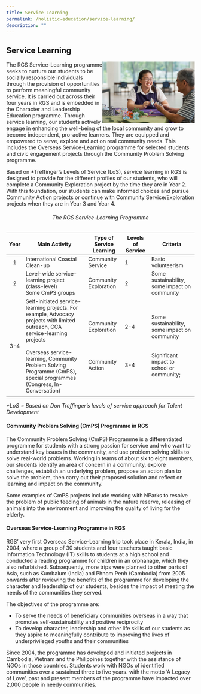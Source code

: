 ```yaml
---
title: Service Learning
permalink: /holistic-education/service-learning/
description: ""
---
```

## Service Learning

<img src="/images/Service Learning.jpg" style="width:49%" align=right>

The RGS Service-Learning programme seeks to nurture our students to be socially responsible individuals through the provision of opportunities to perform meaningful community service. It is carried out across their four years in RGS and is embedded in the Character and Leadership Education programme. Through service learning, our students actively engage in enhancing the well-being of the local community and grow to become independent, pro-active learners. They are equipped and empowered to serve, explore and act on real community needs. This includes the Overseas Service-Learning programme for selected students and civic engagement projects through the Community Problem Solving programme.

Based on \*Treffinger’s Levels of Service (LoS), service learning in RGS is designed to provide for the different profiles of our students, who will complete a Community Exploration project by the time they are in Year 2. With this foundation, our students can make informed choices and pursue Community Action projects or continue with Community Service/Exploration projects when they are in Year 3 and Year 4.

###### <center>The RGS Service-Learning Programme</center>

| Year  | Main Activity  | Type of Service Learning  | Levels of Service  | Criteria  |
|:-:|---|---|---|---|
|1  | International Coastal Clean-up  | Community Service  | 1  | Basic volunteerism  |
| 2  | Level-wide service-learning project (class-level)  <br>Some CmPS groups  | Community Exploration  | 2  | Some sustainability, some impact on community  |
| 3-4  | Self-initiated service-learning projects. For example, Advocacy projects with limited outreach, CCA service-learning projects<br><br>Overseas service-learning, Community Problem Solving Programme (CmPS), special programmes (Congress, In-Conversation)  | Community Exploration<br><br><br><br><br>Community Action  | 2-4<br><br><br><br><br><br>3-4  | Some sustainability, some impact on community<br><br><br>Significant impact to school or community;  |
|   |   |   |   |   |

_\*LoS = Based on Don Treffinger’s levels of service approach for Talent Development_

#### Community Problem Solving (CmPS) Programme in RGS

The Community Problem Solving (CmPS) Programme is a differentiated programme for students with a strong passion for service and who want to understand key issues in the community, and use problem solving skills to solve real-world problems. Working in teams of about six to eight members, our students identify an area of concern in a community, explore challenges, establish an underlying problem, propose an action plan to solve the problem, then carry out their proposed solution and reflect on learning and impact on the community.

Some examples of CmPS projects include working with NParks to resolve the problem of public feeding of animals in the nature reserve, releasing of animals into the environment and improving the quality of living for the elderly.

#### Overseas Service-Learning Programme in RGS

RGS’ very first Overseas Service-Learning trip took place in Kerala, India, in 2004, where a group of 30 students and four teachers taught basic Information Technology (IT) skills to students at a high school and conducted a reading programme for children in an orphanage, which they also refurbished. Subsequently, more trips were planned to other parts of Asia, such as Kumbalum (India) and Phnom Penh (Cambodia) from 2005 onwards after reviewing the benefits of the programme for developing the character and leadership of our students, besides the impact of meeting the needs of the communities they served.

The objectives of the programme are:

*   To serve the needs of beneficiary communities overseas in a way that promotes self-sustainability and positive reciprocity
*   To develop character, leadership and other life skills of our students as they aspire to meaningfully contribute to improving the lives of underprivileged youths and their communities

Since 2004, the programme has developed and initiated projects in Cambodia, Vietnam and the Philippines together with the assistance of NGOs in those countries. Students work with NGOs of identified communities over a sustained three to five years. with the motto ‘A Legacy of Love’, past and present members of the programme have impacted over 2,000 people in needy communities.